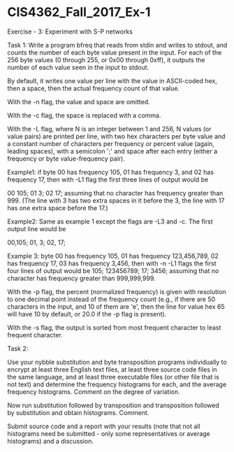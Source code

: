 # CIS4362_Fall_2017_Ex-1

Exercise - 3: Experiment with S-P networks

Task 1: Write a program bfreq that reads from stdin and writes to stdout, and counts the number of each byte value present in the input. For each of the 256 byte values (0 through 255, or 0x00 through 0xff), it outputs the number of each value seen in the input to stdout. 

By default, it writes one value per line with the value in ASCII-coded hex, then a space, then the actual frequency count of that value.

With the -n flag, the value and space are omitted.

With the -c flag, the space is replaced with a comma.

With the -L<N> flag, where N is an integer between 1 and 256, N values (or value pairs) are printed per line, with two hex characters per byte value and a constant number of characters per frequency or percent value (again, leading spaces), with a semicolon ';' and space after each entry (either a frequency or byte value-frequency pair).

Example1: if byte 00 has frequency 105, 01 has frequency 3, and 02 has frequency 17, then with -L1 flag the first three lines of output would be

00 105;
01   3;
02  17;
assuming that no character has frequency greater than 999. (The line with 3 has two extra spaces in it before the 3, the line with 17 has one extra space before the 17.)

Example2: Same as example 1 except the flags are -L3 and -c. The first output line would be

00,105; 01,  3; 02, 17;

Example 3: byte 00 has frequency 105, 01 has frequency 123,456,789, 02 has frequency 17, 03 has frequency 3,456, then with -n -L1 flags the first four lines of output would be 
      105;
123456789;
       17;
     3456; 
assuming that no character has frequency greater than 999,999,999.

With the -p flag, the percent (normalized frequency) is given with resolution to one decimal point instead of the frequency count (e.g., if there are 50 characters in the input, and 10 of them are 'e', then the line for value hex 65 will have 10 by default, or 20.0 if the -p flag is present).

With the -s flag, the output is sorted from most frequent character to least frequent character.

Task 2:

Use your nybble substitution and byte transposition programs individually to encrypt at least three English text files, at least three source code files in the same language, and at least three executable files (or other file that is not text) and determine the frequency histograms for each, and the average frequency histograms. Comment on the degree of variation.

Now run substitution followed by transposition and transposition followed by substitution and obtain histograms. Comment.

Submit source code and a report with your results (note that not all histograms need be submitted - only some representatives or average histograms) and a discussion.
